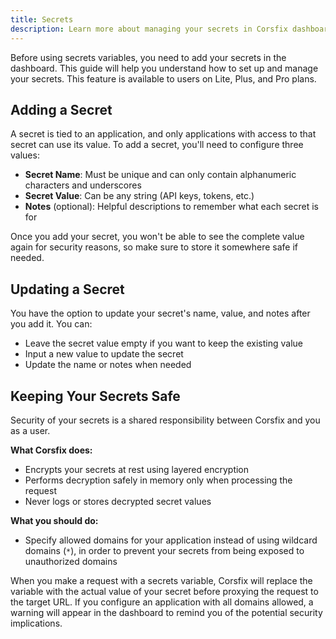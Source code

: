 ```yaml
---
title: Secrets
description: Learn more about managing your secrets in Corsfix dashboard.
---
```


Before using secrets variables, you need to add your secrets in the dashboard. This guide will help you understand how to set up and manage your secrets. This feature is available to users on Lite, Plus, and Pro plans.

## Adding a Secret

A secret is tied to an application, and only applications with access to that secret can use its value.
To add a secret, you'll need to configure three values:

- **Secret Name**: Must be unique and can only contain alphanumeric characters and underscores
- **Secret Value**: Can be any string (API keys, tokens, etc.)
- **Notes** (optional): Helpful descriptions to remember what each secret is for

Once you add your secret, you won't be able to see the complete value again for security reasons, so make sure to store it somewhere safe if needed.

## Updating a Secret

You have the option to update your secret's name, value, and notes after you add it.
You can:

- Leave the secret value empty if you want to keep the existing value
- Input a new value to update the secret
- Update the name or notes when needed

## Keeping Your Secrets Safe

Security of your secrets is a shared responsibility between Corsfix and you as a user.

**What Corsfix does:**

- Encrypts your secrets at rest using layered encryption
- Performs decryption safely in memory only when processing the request
- Never logs or stores decrypted secret values

**What you should do:**

- Specify allowed domains for your application instead of using wildcard domains (`*`), in order to prevent your secrets from being exposed to unauthorized domains

When you make a request with a secrets variable, Corsfix will replace the variable with the actual value of your secret before proxying the request to the target URL. If you configure an application with all domains allowed, a warning will appear in the dashboard to remind you of the potential security implications.
